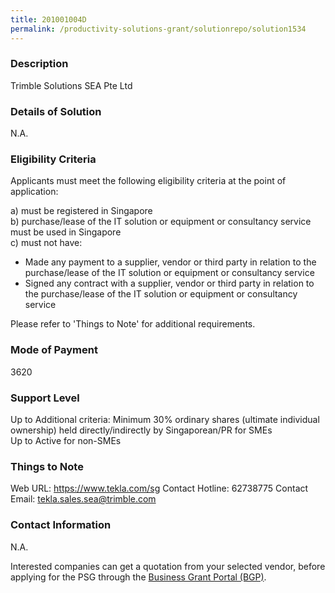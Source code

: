 ```yaml
---
title: 201001004D
permalink: /productivity-solutions-grant/solutionrepo/solution1534
---
```


### Description

Trimble Solutions SEA Pte Ltd

### Details of Solution

N.A.

### Eligibility Criteria

Applicants must meet the following eligibility criteria at the point of application:

a) must be registered in Singapore <br>
b) purchase/lease of the IT solution or equipment or consultancy service must be used in Singapore <br>
c) must not have:
- Made any payment to a supplier, vendor or third party in relation to the purchase/lease of the IT solution or equipment or consultancy service
- Signed any contract with a supplier, vendor or third party in relation to the purchase/lease of the IT solution or equipment or consultancy service

Please refer to 'Things to Note' for additional requirements.

### Mode of Payment
3620

### Support Level
Up to Additional criteria: 
 Minimum 30% ordinary shares (ultimate individual ownership) held directly/indirectly by Singaporean/PR for SMEs <br>
Up to Active for non-SMEs

### Things to Note
Web URL: https://www.tekla.com/sg 
Contact Hotline: 62738775 
Contact Email: tekla.sales.sea@trimble.com 


### Contact Information
N.A.

Interested companies can get a quotation from your selected vendor, before applying for the PSG through the <a target='_blank' rel='noopener' href='https://www.businessgrants.gov.sg/'>Business Grant Portal (BGP)</a>.
